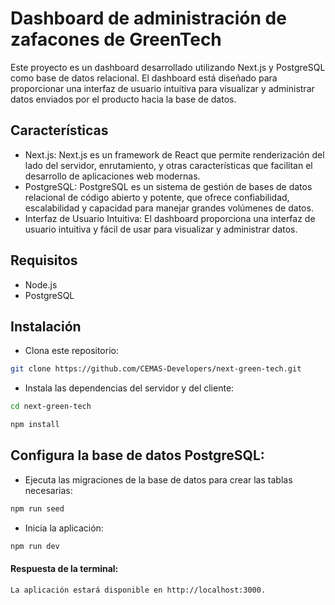 # Dashboard de administración de zafacones de GreenTech

Este proyecto es un dashboard desarrollado utilizando Next.js y PostgreSQL como base de datos relacional. El dashboard está diseñado para proporcionar una interfaz de usuario intuitiva para visualizar y administrar datos enviados por el producto hacia la base de datos.

## Características
- Next.js: Next.js es un framework de React que permite renderización del lado del servidor, enrutamiento, y otras características que facilitan el desarrollo de aplicaciones web modernas.
- PostgreSQL: PostgreSQL es un sistema de gestión de bases de datos relacional de código abierto y potente, que ofrece confiabilidad, escalabilidad y capacidad para manejar grandes volúmenes de datos.
- Interfaz de Usuario Intuitiva: El dashboard proporciona una interfaz de usuario intuitiva y fácil de usar para visualizar y administrar datos.
## Requisitos
- Node.js
- PostgreSQL
## Instalación
- Clona este repositorio:
```bash
git clone https://github.com/CEMAS-Developers/next-green-tech.git
```
- Instala las dependencias del servidor y del cliente:
```bash
cd next-green-tech
```

```bash
npm install
```
## Configura la base de datos PostgreSQL:

- Ejecuta las migraciones de la base de datos para crear las tablas necesarias:

```bash
npm run seed
```
- Inicia la aplicación:
```bash
npm run dev
```
#### Respuesta de la terminal:
```
La aplicación estará disponible en http://localhost:3000.
```
